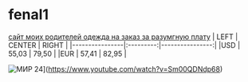 # fenal1
[сайт моих родителей одежда на заказ за разумгную плату](https://fincult.info/article/kak-nachat-svoy-biznes/)
| LEFT | CENTER | RIGHT |
|----------------|:---------:|----------------:|
|USD | 55,03 | 79,50 |
|EUR  | 57,41 | 82,95 |

![МИР 24](https://imgtest.mir24.tv/images/mir_24_main_logo.png)](https://www.youtube.com/watch?v=Sm00QDNdp68)
